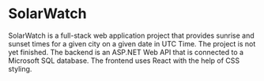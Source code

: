 # SolarWatch
SolarWatch is a full-stack web application project that provides sunrise and sunset times for a given city on a given date in UTC Time. The project is not yet finished. The backend is an ASP.NET Web API that is connected to a Microsoft SQL database. The frontend uses React with the help of CSS styling.

